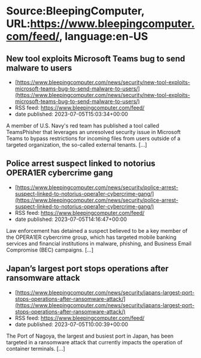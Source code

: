 # Source:BleepingComputer, URL:https://www.bleepingcomputer.com/feed/, language:en-US

## New tool exploits Microsoft Teams bug to send malware to users
 - [https://www.bleepingcomputer.com/news/security/new-tool-exploits-microsoft-teams-bug-to-send-malware-to-users/](https://www.bleepingcomputer.com/news/security/new-tool-exploits-microsoft-teams-bug-to-send-malware-to-users/)
 - RSS feed: https://www.bleepingcomputer.com/feed/
 - date published: 2023-07-05T15:03:34+00:00

A member of U.S. Navy's red team has published a tool called TeamsPhisher that leverages an unresolved security issue in Microsoft Teams to bypass restrictions for incoming files from users outside of a targeted organization, the so-called external tenants. [...]

## Police arrest suspect linked to notorius OPERA1ER cybercrime gang
 - [https://www.bleepingcomputer.com/news/security/police-arrest-suspect-linked-to-notorius-opera1er-cybercrime-gang/](https://www.bleepingcomputer.com/news/security/police-arrest-suspect-linked-to-notorius-opera1er-cybercrime-gang/)
 - RSS feed: https://www.bleepingcomputer.com/feed/
 - date published: 2023-07-05T14:16:47+00:00

Law enforcement has detained a suspect believed to be a key member of the OPERA1ER cybercrime group, which has targeted mobile banking services and financial institutions in malware, phishing, and Business Email Compromise (BEC) campaigns. [...]

## Japan’s largest port stops operations after ransomware attack
 - [https://www.bleepingcomputer.com/news/security/japans-largest-port-stops-operations-after-ransomware-attack/](https://www.bleepingcomputer.com/news/security/japans-largest-port-stops-operations-after-ransomware-attack/)
 - RSS feed: https://www.bleepingcomputer.com/feed/
 - date published: 2023-07-05T10:00:39+00:00

The Port of Nagoya, the largest and busiest port in Japan, has been targeted in a ransomware attack that currently impacts the operation of container terminals. [...]

